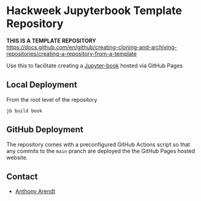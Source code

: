 # Hackweek Jupyterbook Template Repository

**THIS IS A TEMPLATE REPOSITORY**
https://docs.github.com/en/github/creating-cloning-and-archiving-repositories/creating-a-repository-from-a-template 

Use this to facilitate creating a [Jupyter-book](https://jupyterbook.org/) hosted via GitHub Pages


## Local Deployment

From the root level of the repository

```
jb build book
```

## GitHub Deployment

The repository comes with a preconfigured GitHub Actions script so that any commits to the `main` pranch are deployed the the GitHub Pages hosted website.


## Contact

* [Anthony Arendt](mailto:arendta@uw.edu)
